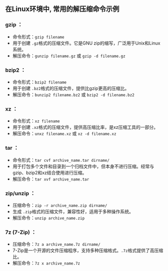 ## 在Linux环境中, 常用的解压缩命令示例


### **gzip** ：

* 命令形式：`gzip filename`
* 用于创建 `.gz`格式的压缩文件。它是GNU zip的缩写，广泛用于Unix和Linux系统。
* 解压命令：`gunzip filename.gz` 或 `gzip -d filename.gz`

### **bzip2** ：

* 命令形式：`bzip2 filename`
* 用于创建 `.bz2`格式的压缩文件，提供比gzip更高的压缩比。
* 解压命令：`bunzip2 filename.bz2` 或 `bzip2 -d filename.bz2`

### **xz** ：

* 命令形式：`xz filename`
* 用于创建 `.xz`格式的压缩文件，提供高压缩比率，是xz压缩工具的一部分。
* 解压命令：`unxz filename.xz` 或 `xz -d filename.xz`

### **tar** ：

* 命令形式：`tar cvf archive_name.tar dirname/`
* 用于打包多个文件和目录到一个归档文件中，但本身不进行压缩。经常与gzip、bzip2和xz结合使用进行压缩。
* 解压命令：`tar xvf archive_name.tar`

### **zip/unzip** ：

* 压缩命令：`zip -r archive_name.zip dirname/`
* 生成 `.zip`格式的压缩文件，兼容性好，适用于多种操作系统。
* 解压命令：`unzip archive_name.zip`

### **7z (7-Zip)** ：

* 压缩命令：`7z a archive_name.7z dirname/`
* 7-Zip是一个开源的文件压缩程序，支持多种压缩格式。`.7z`格式提供了高压缩比。
* 解压命令：`7z x archive_name.7z`
